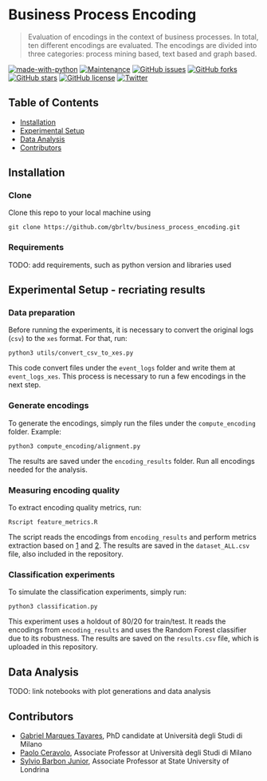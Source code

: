# Business Process Encoding

> Evaluation of encodings in the context of business processes. In total, ten different encodings are evaluated. The encodings are divided into three categories: process mining based, text based and graph based.

[![made-with-python](https://img.shields.io/badge/Made%20with-Python-1f425f.svg)](https://www.python.org/)
[![Maintenance](https://img.shields.io/badge/Maintained%3F-yes-green.svg)](https://github.com/gbrltv/business_process_encoding/graphs/commit-activity)
[![GitHub issues](https://img.shields.io/github/issues/gbrltv/ProcessAnomalyDetector)](https://img.shields.io/github/issues/gbrltv/business_process_encoding)
[![GitHub forks](https://img.shields.io/github/forks/gbrltv/ProcessAnomalyDetector)](https://github.com/forks/gbrltv/business_process_encoding)
[![GitHub stars](https://img.shields.io/github/stars/gbrltv/ProcessAnomalyDetector)](https://img.shields.io/github/stars/gbrltv/business_process_encoding)
[![GitHub license](https://img.shields.io/github/license/gbrltv/ProcessAnomalyDetector)](https://img.shields.io/github/license/gbrltv/business_process_encoding)
[![Twitter](https://img.shields.io/twitter/url?style=social)](https://twitter.com/intent/tweet?text=Using+Business%20Process+Encoding:&url=https://github.com/gbrltv/business_process_encoding)

## Table of Contents

- [Installation](#installation)
- [Experimental Setup](#experimental-setup)
- [Data Analysis](#data-analysis)
- [Contributors](#contributors)

## Installation

### Clone

Clone this repo to your local machine using

```shell
git clone https://github.com/gbrltv/business_process_encoding.git
```

### Requirements

TODO: add requirements, such as python version and libraries used

## Experimental Setup - recriating results

### Data preparation

Before running the experiments, it is necessary to convert the original logs (`csv`) to the `xes` format. For that, run:

```shell
python3 utils/convert_csv_to_xes.py
```

This code convert files under the `event_logs` folder and write them at `event_logs_xes`. This process is necessary to run a few encodings in the next step.


### Generate encodings

To generate the encodings, simply run the files under the `compute_encoding` folder. Example:

```shell
python3 compute_encoding/alignment.py
```

The results are saved under the `encoding_results` folder. Run all encodings needed for the analysis.


### Measuring encoding quality

To extract encoding quality metrics, run:

```shell
Rscript feature_metrics.R
```

The script reads the encodings from `encoding_results` and perform metrics extraction based on [1](https://aps.arxiv.org/abs/1808.10406v1) and [2](http://www.jmlr.org/papers/volume21/19-348/19-348.pdf). The results are saved in the `dataset_ALL.csv` file, also included in the repository.


### Classification experiments

To simulate the classification experiments, simply run:

```shell
python3 classification.py
```

This experiment uses a holdout of 80/20 for train/test. It reads the encodings from `encoding_results` and uses the Random Forest classifier due to its robustness. The results are saved on the `results.csv` file, which is uploaded in this repository.

## Data Analysis

TODO: link notebooks with plot generations and data analysis

## Contributors

- [Gabriel Marques Tavares](https://www.researchgate.net/profile/Gabriel_Tavares6), PhD candidate at Università degli Studi di Milano
- [Paolo Ceravolo](https://www.unimi.it/en/ugov/person/paolo-ceravolo), Associate Professor at Università degli Studi di Milano
- [Sylvio Barbon Junior](http://www.barbon.com.br/), Associate Professor at State University of Londrina
